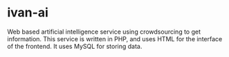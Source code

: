 # ivan-ai
Web based artificial intelligence service using crowdsourcing to get information.
This service is written in PHP, and uses HTML for the interface of the frontend.
It uses MySQL for storing data.
